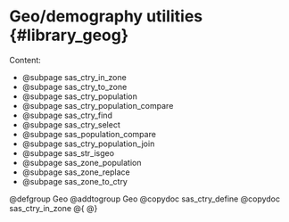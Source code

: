 # Geo/demography utilities {#library_geog}

Content:

- @subpage sas_ctry_in_zone
- @subpage sas_ctry_to_zone
- @subpage sas_ctry_population
- @subpage sas_ctry_population_compare
- @subpage sas_ctry_find
- @subpage sas_ctry_select
- @subpage sas_population_compare
- @subpage sas_ctry_population_join
- @subpage sas_str_isgeo
- @subpage sas_zone_population
- @subpage sas_zone_replace
- @subpage sas_zone_to_ctry

@defgroup Geo
@addtogroup Geo
@copydoc sas_ctry_define
@copydoc sas_ctry_in_zone
@{
@}